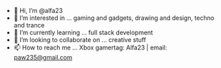 - 👋 Hi, I’m @alfa23
- 👀 I’m interested in ... gaming and gadgets, drawing and design, techno and trance
- 🌱 I’m currently learning ... full stack development
- 💞️ I’m looking to collaborate on ... creative stuff
- 📫 How to reach me ... Xbox gamertag: Alfa23 | email: paw235@gmail.com

<!---
alfa23/alfa23 is a ✨ special ✨ repository because its `README.md` (this file) appears on your GitHub profile.
You can click the Preview link to take a look at your changes.
--->
